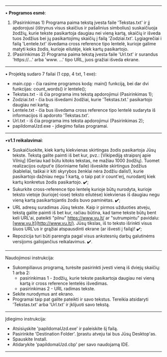 -----------------------------------------------------------------------------------------------------------------------------------------------------------------------

• **Programos esmė**:
1) (Pasirinkimas 1) Programa paima tekstą įvesta faile 'Tekstas.txt' ir jį apdorojusi (ištrynus visus skaičius ir pašalinius simbolius) suskaičiuoja žodžių, kurie tekste pasikartoja daugiau nei vieną kartą, skaičių ir išveda tuos žodžius bei jų pasikartojimų skaičių į failą 'Zodziai.txt'. Lygiagrečiai i failą 'Lentele.txt' išvedama cross reference tipo lentelė, kurioje galime matyti koks žodis, kurioje eilutėje, kiek kartų pasikartojo.
2) (Pasirinkimas 2) Programa paima tekstą įvesta faile 'Url.txt' ir surandus  'https://...' arba 'www. ...' tipo URL, juos gražiai išveda ekrane.

-----------------------------------------------------------------------------------------------------------------------------------------------------------------------

• Projektą sudaro 7 failai (1 cpp, 4 txt, 1 exe):
- main.cpp - čia rasime programos kodą: main() funkciją, bei dar dvi funkcijas: count_words() ir lentele();
- Tekstas.txt - iš čia programa ims tekstą apdorojimui (Pasirinkimas 1);
- Zodziai.txt - čia bus išvedami žodžiai, kurie 'Tekstas.txt.' pasikartojo daugiau nei kartą;
- Lentele.txt - čia bus išvedama cross reference tipo lentelė sudaryta iš informacijos iš apdoroto 'Tekstas.txt'.
- Url.txt - iš čia programa ims teksta apdorojimui (Pasirinkimas 2);
- papildomaUzd.exe - įdiegimo failas programai.

-----------------------------------------------------------------------------------------------------------------------------------------------------------------------

•**v1.1 reikalavimai**:
- Suskaičiuokite, kiek kartų kiekvienas skirtingas žodis pasikartoja Jūsų tekste. Tekstą galite paimti iš bet kur, pvz.: [Vikipediją straipsnį apie Vilnių] (Geriau kad būtu kitoks tekstas, ne mažiau 1000 žodžių). Tuomet realizacijos output'e (išoriniame faile) išveskite skirtingus žodžius (kableliai, taškai ir kiti skyrybos ženklai nėra žodžiu dalis!), kurie pasikartojo dažniau negu 1 kartą, o taip pat ir count'erį, nurodantį kiek kartų konkretus žodis pasikartojo. ✔️;
- Sukurkite cross-reference tipo lentelę kurioje būtų nurodyta, kurioje teksto vietoje (kurioje(-iose) teksto eilutėse) kiekvienas iš daugiau negu vieną kartą pasikartojantis žodis buvo paminėtas. ✔️;
- URL adresų suradimas Jūsų tekste. Kaip ir pirmos užduoties atveju, tekstą galite paimti iš bet kur, račiau būtina, kad tame tekste būtų bent keli URL'ai, pateikti "pilnu" https://www.vu.lt/ ar "sutrumpintu" pavidalu: [www.vu.lt](http://www.vu.lt/). Jūsų tikslas, iš to teksto išrinkti visus šiuos URL'us ir grąžiai atspausdinti ekrane (ar išvesti į failą)! ✔️;
- Repozicija turi būti parengta pagal visus ankstesnių darbų galutinėms versijoms galiojančius reikalavimus. ✔️.

-----------------------------------------------------------------------------------------------------------------------------------------------------------------------

Naudojimosi instrukcija:

- Sukompiliavus programą, turėsite pasirinkti įvesti vieną iš dviejų skaičių: 1 arba 2:
  - pasirinkimas 1 - žodžių, kurie tekste pasikartoja daugiau nei vieną kartą ir cross reference lentelės išvedimas.
  - pasirinkimas 2 - URL radimas tekste.
- Sekite nurodymus ant ekrano.
- Programai taip pat galite pateikti ir savo tekstus. Tereikia atsidaryti 'Tekstas.txt' arba 'Url.txt' ir įklijuoti savo tekstą. 

-----------------------------------------------------------------------------------------------------------------------------------------------------------------------

Įdiegimo instrukcija:

- Atsisiųskite 'papildomaUzd.exe' ir paleiskite šį failą.
- Pasirinkite 'Destination Folder'. Įprastu atveju tai bus Jūsų Desktop'as.
- Spauskite Install.
- Atidarykite 'papildomaUzd.cbp' per savo naudojamą IDE.

-----------------------------------------------------------------------------------------------------------------------------------------------------------------------
